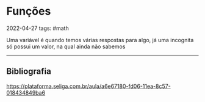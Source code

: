 # Funções
2022-04-27
tags: #math

Uma variável é quando temos várias respostas para algo, já uma incognita só possui um valor, na qual ainda não sabemos


-----------------------------------------------
## Bibliografia

https://plataforma.seliga.com.br/aula/a6e67180-fd06-11ea-8c57-018434849ba6
